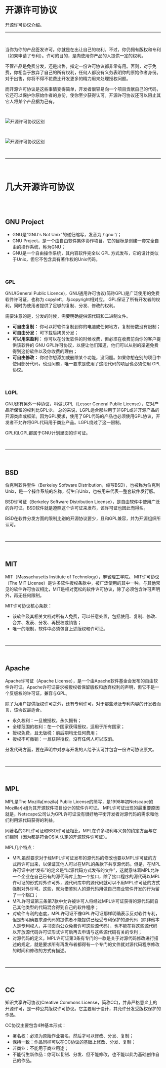 # 开源许可协议


开源许可协议介绍。
<!--more-->

---

<br/>

当你为你的产品签发许可，你就是在出让自己的权利。不过，你仍拥有版权和专利（如果申请了专利）。许可的目的，是向使用你产品的人提供一定的权利。

不管产品是免费分发，还是出售，指定一份许可协议都非常有用。否则，对于免费，你相当于放弃了自己的所有权利，任何人都没有义务表明你的原始作者身份。对于出售，你将不得不花费比开发更多的精力用来处理授权问题。

而开源许可协议是这些事情变得简单，开发者很容易向一个项目贡献自己的代码，它还可以保护你原始作者的身份，使你至少获得认可。开源许可协议还可以阻止其它人将某个产品据为己有。

<br>

![开源许可协议区别](/images/opensourcelicence.png)

<br>

![开源许可协议区别](/images/opensourcelicence.jpg)


<br>

---

<br/>


# 几大开源许可协议


<br>
<br/>

## GNU Project

- GNU是“GNU's Not Unix”的递归缩写，发音为 /'gnu:'/；
- GNU Project，是一个由自由软件集体协作项目，它的目标是创建一套完全自由的操作系统，称为GNU；
- GNU是一个自由操作系统，其内容软件完全以 GPL 方式发布，它的设计类似于Unix，但它不包含具有著作权的Unix代码。


<br>


### GPL

GNU(General Public Licence)，GNU通用许可协议(简称GPL)是广泛使用的免费软件许可证，也称为 copyleft，与copyright相对应。
GPL保证了所有开发者的权利，同时为使用者提供了足够的复制、分发、修改的权利。

需要注意的是，分发的时候，需要明确提供源代码和二进制文件。

- **可自由复制：** 你可以将软件复制到你的电脑或任何地方，复制份数没有限制；
- **可自由分发：** 可下载后拷贝分发；
- **可以用来盈利：** 你可以在分发软件的时候收费，但必须在收费前向你的客户提供该软件的 GNU GPL许可协议，以便让他们知道，他们可以从别的渠道免费得到这份软件以及你收费的理由；
- **可自由修改：** 你过你想添加或删除某个功能，没问题。如果你想在别的项目中使用部分代码，也没问题，唯一要求是使用了这段代码的项目也必须使用 GPL协议。



<br>

### LGPL

GNU还有另外一种协议，叫做LGPL（Lesser General Public License），它对产品所保留的权利比GPL少。
总的来说，LGPL适合那些用于非GPL或非开源产品的开源类库或框架。因为GPL要求，使用了GPL代码的产品也必须使用GPL协议，开发者不允许将GPL代码用于商业产品。LGPL绕过了这一限制。

GPL和LGPL都属于GNU计划里面的许可证。



<br/>

---

<br>


## BSD

伯克利软件套件（Berkeley Software Distribution，缩写BSD），也被称为伯克利Unix，是一个操作系统的名称，衍生自Unix，也被用来代表一整套软件发行版。

BSD许可证（Berkeley Software Distribution License），是自由软件中使用广泛的许可证。BSD软件就是遵照这个许可证来发布，该许可证也因此而得名。

BSD在软件分发方面的限制比别的开源协议要少，且和GPL兼容，并为开源组织所认可。



<br/>

---

<br>


## MIT

MIT（Massachusetts Institute of Technology），麻省理工学院。
MIT许可协议（The MIT License）是许多软件授权条款中，被广泛使用的其中一种。与其他常见的软件许可协议相比，MIT是相对宽松的软件许可协议，除了必须包含许可声明外，再无任何限制。

MIT许可协议核心条款：

- 该软件及其相关文档对所有人免费，可以任意处置，包括使用、复制、修改、合并、发表、分发、再授权或销售；
- 唯一的限制，软件中必须包含上述版权和许可证。



<br/>

---

<br>

## Apache

Apache许可证（Apache License），是一个由Apache软件基金会发布的自由软件许可证。Apache许可证要求被授权者保留版权和放弃权利的声明，但它不是一个反版权的许可证。兼容与GPL。

除了为用户提供版权许可之外，还有专利许可，对于那些涉及专利内容的开发者而言，该协议最适合。

- 永久权利：一旦被授权，永久拥有；
- 全球范围的权利：在一个国家获得授权，适用于所有国家；
- 授权免费，且无版税：前后期均无任何费用；
- 授权不可撤销：一旦获得授权，没有任何人可以取消。

分发代码方面，要在声明中对参与开发的人给予认可并包含一份许可协议原文。



<br/>

---

<br>


## MPL

MPL是The Mozilla[mɔzilə] Public License的简写，是1998年初Netscape的 Mozilla小组为其开源软件项目设计的软件许可证。
MPL许可证出现的最重要原因就是，Netscape公司认为GPL许可证没有很好地平衡开发者对源代码的需求和他们利用源代码获得的利益。

同著名的GPL许可证和BSD许可证相比，MPL在许多权利与义务的约定方面与它们相同（因为都是符合OSIA 认定的开源软件许可证）。

MPL几个特点：

- MPL虽然要求对于经MPL许可证发布的源代码的修改也要以MPL许可证的方式再许可出来，以保证其他人可以在MPL的条款下共享源代码。但是，在MPL 许可证中对“发布”的定义是“以源代码方式发布的文件”，这就意味着MPL允许一个企业在自己已有的源代码库上加一个接口，除了接口程序的源代码以MPL 许可证的形式对外许可外，源代码库中的源代码就可以不用MPL许可证的方式强制对外许可。这些，就为借鉴别人的源代码用做自己商业软件开发的行为留了一个豁口；
- MPL许可证第三条第7款中允许被许可人将经过MPL许可证获得的源代码同自己其他类型的代码混合得到自己的软件程序；
- 对软件专利的态度，MPL许可证不像GPL许可证那样明确表示反对软件专利，但是却明确要求源代码的提供者不能提供已经受专利保护的源代码（除非他本人是专利权人，并书面向公众免费许可这些源代码），也不能在将这些源代码以开放源代码许可证形式许可后再去申请与这些源代码有关的专利；
- 对源代码的定义，MPL许可证第3条有专门的一款是关于对源代码修改进行描述的规定，就是要求所有再发布者都得有一个专门的文件就对源代码程序修改的时间和修改的方式有描述。



<br/>

---

<br>


## CC

知识共享许可协议(Creative Commons License，简称CC)，并非严格意义上的开源许可，是一种公共版权许可协议。它主要用于设计，其允许分发受版权保护的作品。

CC协议主要包含4种基本形式：

- 署名权：必须为原始作业署名，然后才可以修改、分发、复制；
- 保持一致：作品同样可以在CC协议的基础上修改、分发、复制；
- 非商业：不能用于商业用途；
- 不能衍生新作品：你可以复制、分发、但不能修改，也不能以此为基础创作自己的作品。
















































